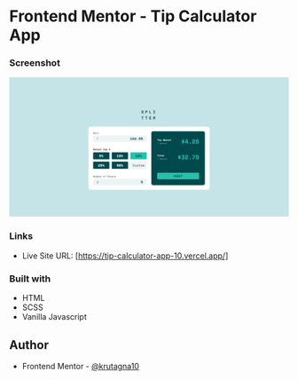 # Frontend Mentor - Tip Calculator App

### Screenshot

![](screenshot/Screenshot%20.png)

### Links

- Live Site URL: [https://tip-calculator-app-10.vercel.app/]

### Built with

- HTML
- SCSS
- Vanilla Javascript

## Author

- Frontend Mentor - [@krutagna10](https://www.frontendmentor.io/profile/krutagna10)

